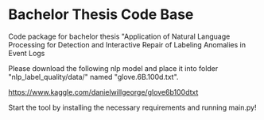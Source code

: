 # Bachelor Thesis Code Base
Code package for bachelor thesis "Application of Natural Language Processing for Detection and Interactive Repair of Labeling Anomalies in Event Logs

Please download the following nlp model and place it into folder "nlp_label_quality/data/" named "glove.6B.100d.txt". 

https://www.kaggle.com/danielwillgeorge/glove6b100dtxt

Start the tool by installing the necessary requirements and running main.py!
